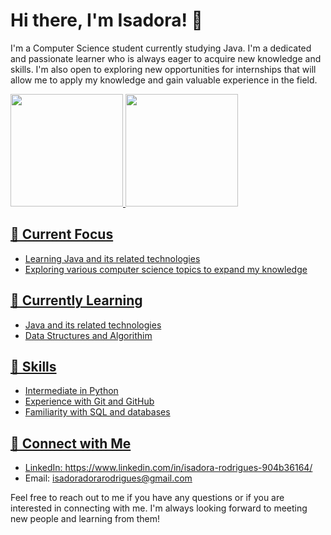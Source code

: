 # Hi there, I'm Isadora! 👋

I'm a Computer Science student currently studying Java. I'm a dedicated and passionate learner who is always eager to acquire new knowledge and skills. I'm also open to exploring new opportunities for internships that will allow me to apply my knowledge and gain valuable experience in the field.


<div>
<a href="https://github.com/isadoritas">
<img height="180em" src="https://github-readme-stats.vercel.app/api/top-langs/?username=isadoritas&layout=compact&langs_count=7&theme=dracula"/>
  
  
<img height="180em" src="https://github-readme-stats.vercel.app/api?username=isadoritas&show_icons=true&theme=dracula&include_all_commits=true&count_private=true"/>
</div>

## 🔭 Current Focus
- Learning Java and its related technologies
- Exploring various computer science topics to expand my knowledge

## 🌱 Currently Learning
- Java and its related technologies
- Data Structures and Algorithim


## 💼 Skills
- Intermediate in Python
- Experience with Git and GitHub
- Familiarity with SQL and databases

## 🤝 Connect with Me
- LinkedIn: https://www.linkedin.com/in/isadora-rodrigues-904b36164/
- Email: isadoradorarodrigues@gmail.com

Feel free to reach out to me if you have any questions or if you are interested in connecting with me. I'm always looking forward to meeting new people and learning from them!

